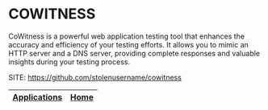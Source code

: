 # COWITNESS

 CoWitness is a powerful web application testing tool that enhances the accuracy and efficiency of your testing efforts. It allows you to mimic an HTTP server and a DNS server, providing complete responses and valuable insights during your testing process.

 SITE: https://github.com/stolenusername/cowitness

 | [Applications](https://portable-linux-apps.github.io/apps.html) | [Home](https://portable-linux-apps.github.io)
 | --- | --- |
